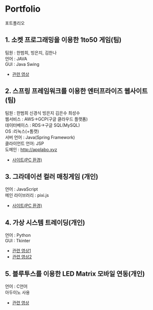 # Portfolio
포트폴리오

## 1. 소켓 프로그래밍을 이용한 1to50 게임(팀)
  팀원 : 한범희, 빙은지, 김한나
  <br/>언어 : JAVA
  <br/>GUI : Java Swing
 -	<a href="https://youtu.be/AVnaVDQXX8I">관련 영상</a>
 
## 2. 스프링 프레임워크를 이용한 엔터프라이즈 웹사이트(팀)
팀원 : 한범희 신경식 빙은지 김은수 최성수
 <br/>웹서비스 : AWS->GCP(구글 클라우드 플랫폼)
 <br/>데이터베이스 : RDS->구글 SQL(MySQL)
 <br/>OS :리눅스(+톰캣)
 <br/>서버 언어 : Java(Spring Framework)
 <br/>클라이언트 언어: JSP
 <br/>도메인 : http://applabo.xyz
 - <a href="http://applabo.xyz">사이트(PC 환경)</a>
 
## 3. 그라데이션 컬러 매칭게임 (개인)
 언어 : JavaScript 
 <br/>메인 라이브러리 : pixi.js
 - <a href="http://www.applabo.xyz/game?game=1">사이트(PC 환경)</a>
 
## 4. 가상 시스템 트레이딩(개인)
언어 : Python
<br/>GUI : Tkinter
 - <a href="https://youtu.be/AiPB9F6pA-I">관련 영상1</a>
 - <a href="https://youtu.be/Bxopu2-850I">관련 영상2</a>

## 5. 블루투스를 이용한 LED Matrix 모바일 연동(개인)
언어 : C언어
<br/> 아두이노 사용
 - <a href="https://youtu.be/17BQ-2_1G2w">관련 영상</a>
